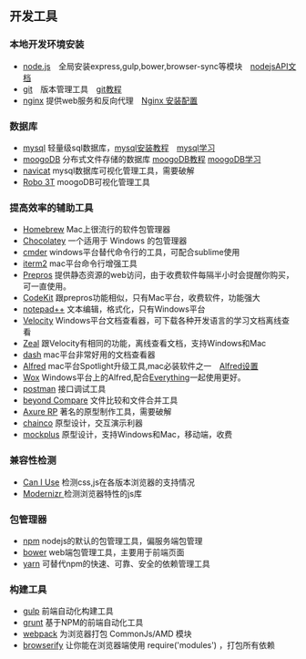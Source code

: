 ## 开发工具
### 本地开发环境安装
- [node.js](https://nodejs.org/en/)&emsp;全局安装express,gulp,bower,browser-sync等模块&emsp;[nodejsAPI文档](http://nodejs.cn/api/)
- [git](https://git-scm.com/)&emsp;版本管理工具&emsp;[git教程](https://git-scm.com/book/zh/v2)
- [nginx](http://nginx.org/en/download.html) 提供web服务和反向代理&emsp;[Nginx 安装配置](http://www.runoob.com/linux/nginx-install-setup.html)
### 数据库
- [mysql](https://www.mysql.com/cn/downloads/) 轻量级sql数据库，[mysql安装教程](http://www.cnblogs.com/lmh2072005/p/5656392.html)&emsp;[mysql学习](http://www.runoob.com/mysql/mysql-tutorial.html)
- [moogoDB](https://www.mongodb.com/download-center#atlas) 分布式文件存储的数据库 [moogoDB教程](http://www.cnblogs.com/zhongweiv/p/node_mongodb.html) [moogoDB学习](http://www.runoob.com/mongodb/mongodb-tutorial.html)
- [navicat](https://www.navicat.com/en/products) mysql数据库可视化管理工具，需要破解
- [Robo 3T](https://robomongo.org/) moogoDB可视化管理工具
### 提高效率的辅助工具
- [Homebrew](https://brew.sh/) Mac上很流行的软件包管理器
- [Chocolatey](https://chocolatey.org/) 一个适用于 Windows 的包管理器
- [cmder](http://cmder.net/) windows平台替代命令行的工具，可配合sublime使用
- [iterm2](https://www.iterm2.com/) mac平台命令行增强工具
- [Prepros](https://prepros.io/downloads) 提供静态资源的web访问，由于收费软件每隔半小时会提醒你购买，可一直使用。
- [CodeKit](https://codekitapp.com/) 跟prepros功能相似，只有Mac平台，收费软件，功能强大
- [notepad++](https://notepad-plus-plus.org/zh/) 文本编辑，格式化，只有Windows平台
- [Velocity](http://velocity.silverlakesoftware.com/) Windows平台文档查看器，可下载各种开发语言的学习文档离线查看
- [Zeal](https://zealdocs.org/) 跟Velocity有相同的功能，离线查看文档，支持Windows和Mac
- [dash](https://kapeli.com/dash) mac平台非常好用的文档查看器
- [Alfred](https://www.alfredapp.com/) mac平台Spotlight升级工具,mac必装软件之一&emsp;[Alfred设置](https://sspai.com/post/32979)
- [Wox](http://www.getwox.com/) Windows平台上的Alfred,配合[Everything](https://www.voidtools.com/downloads/)一起使用更好。
- [postman](https://www.getpostman.com/apps) 接口调试工具
- [beyond Compare](https://www.scootersoftware.com/) 文件比较和文件合并工具
- [Axure RP](https://www.axure.com/features/new-in-8) 著名的原型制作工具，需要破解
- [chainco](http://chainco.mockplus.cn/) 原型设计，交互演示利器
- [mockplus](https://www.mockplus.cn/) 原型设计，支持Windows和Mac，移动端，收费
### 兼容性检测
- [Can I Use](http://caniuse.com/) 检测css,js在各版本浏览器的支持情况
- [Modernizr ](https://modernizr.com/) 检测浏览器特性的js库
### 包管理器
- [npm](http://npmjs.org/) nodejs的默认的包管理工具，偏服务端包管理
- [bower](https://bower.io/) web端包管理工具，主要用于前端页面
- [yarn](https://yarnpkg.com/zh-Hans/) 可替代npm的快速、可靠、安全的依赖管理工具
### 构建工具
- [gulp](https://gulpjs.com/) 前端自动化构建工具
- [grunt](https://gruntjs.com/) 基于NPM的前端自动化工具
- [webpack](https://doc.webpack-china.org/) 为浏览器打包 CommonJs/AMD 模块
- [browserify](http://browserify.org/) 让你能在浏览器端使用 require('modules') ，打包所有依赖
